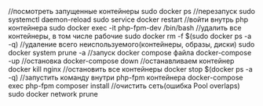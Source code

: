 //посмотреть запущенные контейнеры
sudo docker ps
//перезапуск
sudo systemctl daemon-reload
sudo service docker restart
//войти внутрь php контейнера
sudo docker exec -it php-fpm-dev /bin/bash
//удалить все контейнеры, в том числе рабочие
sudo docker rm -f $(sudo docker ps -a -q)
//удаление всего неиспользуемого(контейнеры, образы, диски)
sudo docker system prune -a
//запуск docker compose файла
docker-compose -up
//остановка
docker-compose down
//останавливаем контейнер
docker kill nginx
//остановить все контейнеры
docker stop $(docker ps -a -q)
//запустить команду внутри php-fpm контейнера
docker-compose exec php-fpm composer install
//очистить сеть(ошибка Pool overlaps)
sudo docker network prune
